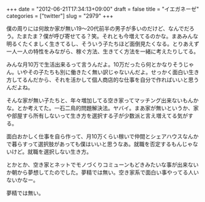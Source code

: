 +++
date = "2012-06-21T17:34:13+09:00"
draft = false
title = "イエガネーゼ"
categories = ["twitter"]
slug = "2979"
+++

僕の周りには何故か家が無い19～20代前半の男子が多いのだけど、なんでだろう。たまたま？僕が呼び寄せてる？笑。それとも今増えてるのかな。まあみんな明るくたくましく生きてるし、そういう子たちほど面倒見たくなる。とりあえず一人一人の特性をみながら、稼ぐ方法、生きてく方法を一緒に考えたりしてる。

みんな月10万で生活出来るって言うんだよ。10万だったら何とかなりそうじゃん。いやその子たちも別に働きたく無い訳じゃないんだよ。せっかく面白い生き方してるんだから、それを活かして個人商店的な仕事を自分で作ればいいと思うんだよね。

そんな家が無い子たちと、年々増加してる空き家ってマッチング出来ないもんかな。とか考えてた。一石二鳥的問題解決法。ヤバイ。まあ家が無いというか、家や部屋すら所有しないって生き方を選択する子が少数派と言え増えてる気がする。

面白おかしく仕事を自ら作って、月10万くらい稼いで仲間とシェアハウスなんかで暮らすって選択肢があっても僕はいいと思うなあ。就職を否定するもんじゃないけど。就職を選択しない生き方。

とかとか、空き家とネットでモノづくりコミューンもどきみたいな事が出来ないか朝から夢想してたのでした。夢精では無い。空き家系で面白い事やってる人いないかなー。

夢精では無い。
